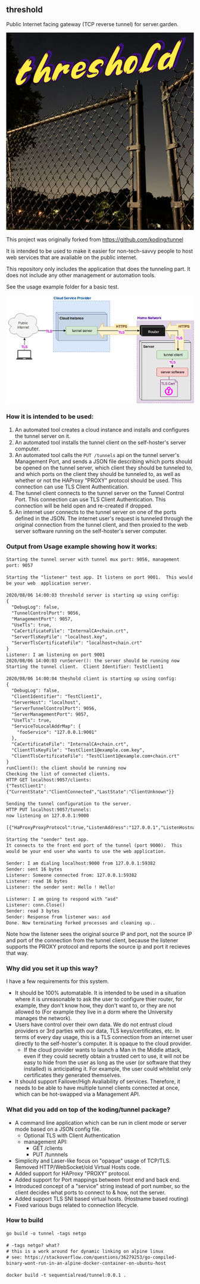 
## threshold

Public Internet facing gateway (TCP reverse tunnel) for server.garden.

![](threshold.png)

This project was originally forked from https://github.com/koding/tunnel

It is intended to be used to make it easier for non-tech-savvy people to host web services that are avaliable on the public internet.

This repository only includes the application that does the tunneling part.  It does not include any other management or automation tools.

See the usage example folder for a basic test.

![Diagram](readme/Diagram.png)

### How it is intended to be used:

1. An automated tool creates a cloud instance and installs and configures the tunnel server on it. 
1. An automated tool installs the tunnel client on the self-hoster's server computer. 
1. An automated tool calls the `PUT /tunnels` api on the tunnel server's Management Port, and sends a JSON file describing which ports should be opened on the tunnel server, which client they should be tunneled to, and which ports on the client they should be tunneled to, as well as whether or not the HAProxy "PROXY" protocol should be used. This connection can use TLS Client Authentication.
1. The tunnel client connects to the tunnel server on the Tunnel Control Port. This connection can use TLS Client Authentication. This connection will be held open and re-created if dropped.
1. An internet user connects to the tunnel server on one of the ports defined in the JSON. The internet user's request is tunneled through the original connection from the tunnel client, and then proxied to the web server software running on the self-hoster's server computer.


### Output from Usage example showing how it works:

```
Starting the tunnel server with tunnel mux port: 9056, management port: 9057 

Starting the "listener" test app. It listens on port 9001.  This would be your web  application server.

2020/08/06 14:00:03 threshold server is starting up using config:
{
  "DebugLog": false,
  "TunnelControlPort": 9056,
  "ManagementPort": 9057,
  "UseTls": true,
  "CaCertificateFile": "InternalCA+chain.crt",
  "ServerTlsKeyFile": "localhost.key",
  "ServerTlsCertificateFile": "localhost+chain.crt"
}
Listener: I am listening on port 9001
2020/08/06 14:00:03 runServer(): the server should be running now
Starting the tunnel client.  Client Identifier: TestClient1

2020/08/06 14:00:04 theshold client is starting up using config:
{
  "DebugLog": false,
  "ClientIdentifier": "TestClient1",
  "ServerHost": "localhost",
  "ServerTunnelControlPort": 9056,
  "ServerManagementPort": 9057,
  "UseTls": true,
  "ServiceToLocalAddrMap": {
    "fooService": "127.0.0.1:9001"
  },
  "CaCertificateFile": "InternalCA+chain.crt",
  "ClientTlsKeyFile": "TestClient1@example.com.key",
  "ClientTlsCertificateFile": "TestClient1@example.com+chain.crt"
}
runClient(): the client should be running now
Checking the list of connected clients.
HTTP GET localhost:9057/clients:
{"TestClient1":{"CurrentState":"ClientConnected","LastState":"ClientUnknown"}}

Sending the tunnel configuration to the server.
HTTP PUT localhost:9057/tunnels:
now listening on 127.0.0.1:9000

[{"HaProxyProxyProtocol":true,"ListenAddress":"127.0.0.1","ListenHostnameGlob":"*","ListenPort":9000,"BackEndService":"fooService","ClientIdentifier":"TestClient1"}]

Starting the "sender" test app. 
It connects to the front end port of the tunnel (port 9000).  This would be your end user who wants to use the web application.

Sender: I am dialing localhost:9000 from 127.0.0.1:59382
Sender: sent 16 bytes
Listener: Someone connected from: 127.0.0.1:59382
Listener: read 16 bytes
Listener: the sender sent: Hello ! Hello! 

Listener: I am going to respond with "asd"
Listener: conn.Close()
Sender: read 3 bytes
Sender: Response from listener was: asd
Done. Now terminating forked processes and cleaning up.. 
```

Note how the listener sees the original source IP and port, not the source IP and port of the connection from the tunnel client, because the listener supports the PROXY protocol and reports the source ip and port it recieves that way.

### Why did you set it up this way?

I have a few requirements for this system. 

* It should be 100% automatable. It is intended to be used in a situation where it is unreasonable to ask the user to configure thier router, for example, they don't know how, they don't want to, or they are not allowed to (For example they live in a dorm where the University manages the network).
* Users have control over their own data.  We do not entrust cloud providers or 3rd parties with our data, TLS keys/certificates, etc. In terms of every day usage, this is a TLS connection from an internet user directly to the self-hoster's computer. It is opaque to the cloud provider. 
  * If the cloud provider wants to launch a Man in the Middle attack, even if they could secretly obtain a trusted cert to use, it will not be easy to hide from the user as long as the user (or software that they installed) is anticipating it. For example, the user could whitelist only certificates they generated themselves.
* It should support Failover/High Avaliability of services.  Therefore, it needs to be able to have multiple tunnel clients connected at once, which can be hot-swapped via a Management API.

### What did you add on top of the koding/tunnel package?

* A command line application which can be run in client mode or server mode based on a JSON config file. 
  * Optional TLS with Client Authentication
  * management API:
    * GET /clients
    * PUT /tunnnels
* Simplicity and Laser-like focus on "opaque" usage of TCP/TLS. Removed HTTP/WebSocket/old Virtual Hosts code.
* Added support for HAProxy "PROXY" protocol. 
* Added support for Port mappings between front end and back end. 
* Introduced concept of a "service" string instead of port number, so the client decides what ports to connect to & how, not the server. 
* Added support TLS SNI based virtual hosts. (Hostname based routing)
* Fixed various bugs related to connection lifecycle.

### How to build

```
go build -o tunnel -tags netgo 

# -tags netgo? what?
# this is a work around for dynamic linking on alpine linux
# see: https://stackoverflow.com/questions/36279253/go-compiled-binary-wont-run-in-an-alpine-docker-container-on-ubuntu-host

docker build -t sequentialread/tunnel:0.0.1 .
```
